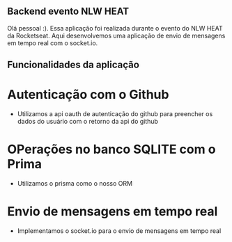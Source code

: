 ## Backend evento NLW HEAT

Olá pessoal :). Essa aplicação foi realizada durante o evento
do NLW HEAT da Rocketseat. Aqui desenvolvemos uma aplicação
de envio de mensagens em tempo real com o socket.io.

## Funcionalidades da aplicação

# Autenticação com o Github

- Utilizamos a api oauth de autenticação do github para preencher
  os dados do usuário com o retorno da api do github

# OPerações no banco SQLITE com o Prima

- Utilizamos o prisma como o nosso ORM

# Envio de mensagens em tempo real

- Implementamos o socket.io para o envio de mensagens em tempo real
